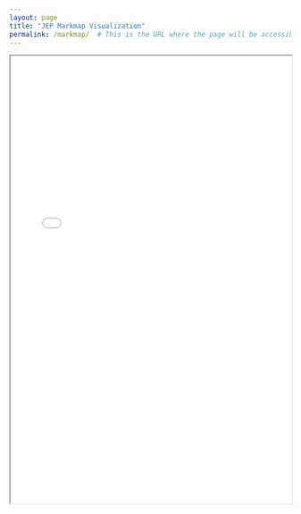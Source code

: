 ```yaml
---
layout: page
title: "JEP Markmap Visualization"
permalink: /markmap/  # This is the URL where the page will be accessible
---
```


<iframe src="/pages/jep_argument_categories_markmap.html" width="100%" height="800px"></iframe>
